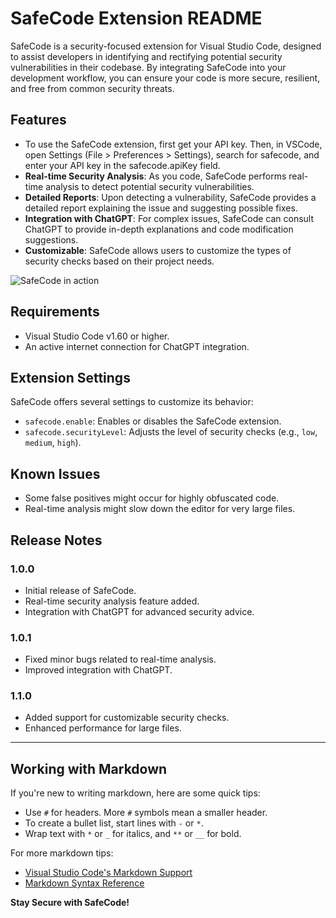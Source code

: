 # SafeCode Extension README

SafeCode is a security-focused extension for Visual Studio Code, designed to assist developers in identifying and rectifying potential security vulnerabilities in their codebase. By integrating SafeCode into your development workflow, you can ensure your code is more secure, resilient, and free from common security threats.

## Features

- To use the SafeCode extension, first get your API key. Then, in VSCode, open Settings (File > Preferences > Settings), search for safecode, and enter your API key in the safecode.apiKey field.
- **Real-time Security Analysis**: As you code, SafeCode performs real-time analysis to detect potential security vulnerabilities.
- **Detailed Reports**: Upon detecting a vulnerability, SafeCode provides a detailed report explaining the issue and suggesting possible fixes.
- **Integration with ChatGPT**: For complex issues, SafeCode can consult ChatGPT to provide in-depth explanations and code modification suggestions.
- **Customizable**: SafeCode allows users to customize the types of security checks based on their project needs.

![SafeCode in action](images/safecode-action.png)

## Requirements

- Visual Studio Code v1.60 or higher.
- An active internet connection for ChatGPT integration.

## Extension Settings

SafeCode offers several settings to customize its behavior:

- `safecode.enable`: Enables or disables the SafeCode extension.
- `safecode.securityLevel`: Adjusts the level of security checks (e.g., `low`, `medium`, `high`).

## Known Issues

- Some false positives might occur for highly obfuscated code.
- Real-time analysis might slow down the editor for very large files.

## Release Notes

### 1.0.0

- Initial release of SafeCode.
- Real-time security analysis feature added.
- Integration with ChatGPT for advanced security advice.

### 1.0.1

- Fixed minor bugs related to real-time analysis.
- Improved integration with ChatGPT.

### 1.1.0

- Added support for customizable security checks.
- Enhanced performance for large files.

---

## Working with Markdown

If you're new to writing markdown, here are some quick tips:

- Use `#` for headers. More `#` symbols mean a smaller header.
- To create a bullet list, start lines with `-` or `*`.
- Wrap text with `*` or `_` for italics, and `**` or `__` for bold.

For more markdown tips:

- [Visual Studio Code's Markdown Support](http://code.visualstudio.com/docs/languages/markdown)
- [Markdown Syntax Reference](https://help.github.com/articles/markdown-basics/)

**Stay Secure with SafeCode!**
